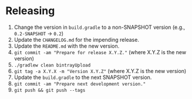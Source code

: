 Releasing
=========

 1. Change the version in `build.gradle` to a non-SNAPSHOT version (e.g., `0.2-SNAPSHOT` -> `0.2`)
 2. Update the `CHANGELOG.md` for the impending release.
 3. Update the `README.md` with the new version.
 4. `git commit -am "Prepare for release X.Y.Z."` (where X.Y.Z is the new version)
 5. `./gradlew clean bintrayUpload`
 6. `git tag -a X.Y.X -m "Version X.Y.Z"` (where X.Y.Z is the new version)
 7. Update the `build.gradle` to the next SNAPSHOT version.
 8. `git commit -am "Prepare next development version."`
 9. `git push && git push --tags`
